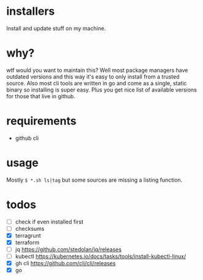 # installers
Install and update stuff on my machine.

# why?
wtf would you want to maintain this? Well most package managers have outdated versions and this way it's easy to only install from a trusted source. Also most cli tools are written in go and come as a single, static binary so installing is super easy. Plus you get nice list of available versions for those that live in github.

# requirements
- github cli

# usage
Mostly `$ *.sh ls|tag` but some sources are missing a listing function.

# todos
- [ ] check if even installed first
- [ ] checksums
- [x] terragrunt
- [x] terraform
- [ ] jq https://github.com/stedolan/jq/releases
- [ ] kubectl https://kubernetes.io/docs/tasks/tools/install-kubectl-linux/
- [x] gh cli https://github.com/cli/cli/releases
- [x] go
